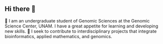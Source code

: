 ## Hi there 👋

<!--
**sorozcob/sorozcob** is a ✨ _special_ ✨ repository because its `README.md` (this file) appears on your GitHub profile.

Here are some ideas to get you started:
:su
- 🔭 I’m currently working on ...
- 🌱 I’m currently learning ...
- 👯 I’m looking to collaborate on ...
- 🤔 I’m looking for help with ...
- 💬 Ask me about ...
- 📫 How to reach me: ...
- 😄 Pronouns: ...
- ⚡ Fun fact: ...
-->

🐌 I am an undergraduate student of Genomic Sciences at the Genomic Science Center, UNAM. I have a great appetite for learning and developing new skills. 
🔭 I seek to contribute to interdisciplinary projects that integrate bioinformatics, applied mathematics, and genomics.

